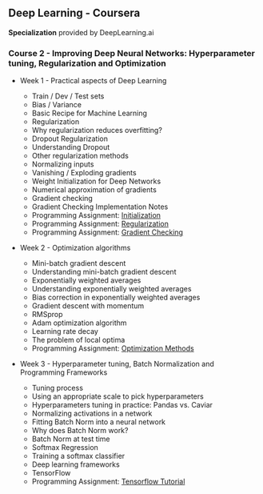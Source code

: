 ## Deep Learning - Coursera
**Specialization** provided by DeepLearning.ai

### Course 2 - Improving Deep Neural Networks: Hyperparameter tuning, Regularization and Optimization

- Week 1 - Practical aspects of Deep Learning
  - Train / Dev / Test sets
  - Bias / Variance
  - Basic Recipe for Machine Learning
  - Regularization
  - Why regularization reduces overfitting?
  - Dropout Regularization
  - Understanding Dropout
  - Other regularization methods
  - Normalizing inputs
  - Vanishing / Exploding gradients
  - Weight Initialization for Deep Networks
  - Numerical approximation of gradients
  - Gradient checking
  - Gradient Checking Implementation Notes
  - Programming Assignment: [Initialization](https://github.com/bhunkeler/DataScienceCoursera/blob/master/Deep%20Learning%20-%20Deeplearnin.ai/002_Improving%20Deep%20Neural%20Networks%20Hyperparameter%20tuning%2C%20Regularization%20and%20Optimization/week%201/Programming%20Assignment/Initialization.ipynb)
  - Programming Assignment: [Regularization](https://github.com/bhunkeler/DataScienceCoursera/blob/master/Deep%20Learning%20-%20Deeplearnin.ai/002_Improving%20Deep%20Neural%20Networks%20Hyperparameter%20tuning%2C%20Regularization%20and%20Optimization/week%201/Programming%20Assignment/Regularization.ipynb)
  - Programming Assignment: [Gradient Checking](https://github.com/bhunkeler/DataScienceCoursera/blob/master/Deep%20Learning%20-%20Deeplearnin.ai/002_Improving%20Deep%20Neural%20Networks%20Hyperparameter%20tuning%2C%20Regularization%20and%20Optimization/week%201/Programming%20Assignment/Gradient_Checking_v1.ipynb)

- Week 2 - Optimization algorithms
  - Mini-batch gradient descent
  - Understanding mini-batch gradient descent
  - Exponentially weighted averages
  - Understanding exponentially weighted averages
  - Bias correction in exponentially weighted averages
  - Gradient descent with momentum
  - RMSprop
  - Adam optimization algorithm
  - Learning rate decay
  - The problem of local optima
  - Programming Assignment: [Optimization Methods](https://github.com/bhunkeler/DataScienceCoursera/blob/master/Deep%20Learning%20-%20Deeplearnin.ai/002_Improving%20Deep%20Neural%20Networks%20Hyperparameter%20tuning%2C%20Regularization%20and%20Optimization/week%202/Programming%20Assignment/Optimization_methods.ipynb)
  
- Week 3 - Hyperparameter tuning, Batch Normalization and Programming Frameworks
  - Tuning process
  - Using an appropriate scale to pick hyperparameters
  - Hyperparameters tuning in practice: Pandas vs. Caviar
  - Normalizing activations in a network
  - Fitting Batch Norm into a neural network
  - Why does Batch Norm work?
  - Batch Norm at test time
  - Softmax Regression
  - Training a softmax classifier
  - Deep learning frameworks
  - TensorFlow
  - Programming Assignment: [Tensorflow Tutorial](https://github.com/bhunkeler/DataScienceCoursera/blob/master/Deep%20Learning%20-%20Deeplearnin.ai/002_Improving%20Deep%20Neural%20Networks%20Hyperparameter%20tuning%2C%20Regularization%20and%20Optimization/week%203/Programming%20Assignment/Tensorflow_Tutorial.ipynb)
